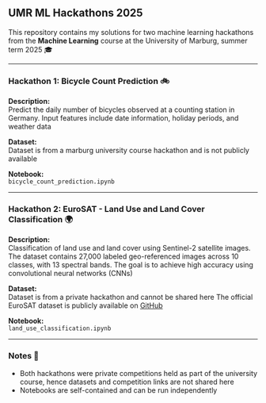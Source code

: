 ## UMR ML Hackathons 2025

This repository contains my solutions for two machine learning hackathons from the **Machine Learning** course at the University of Marburg, summer term 2025 🎓

---

### Hackathon 1: Bicycle Count Prediction 🚲

**Description:**  
Predict the daily number of bicycles observed at a counting station in Germany. Input features include date information, holiday periods, and weather data 

**Dataset:**  
Dataset is from a marburg university course hackathon and is not publicly available

**Notebook:**  
`bicycle_count_prediction.ipynb`

---

### Hackathon 2: EuroSAT - Land Use and Land Cover Classification 🌍

**Description:**  
Classification of land use and land cover using Sentinel-2 satellite images. The dataset contains 27,000 labeled geo-referenced images across 10 classes, with 13 spectral bands. The goal is to achieve high accuracy using convolutional neural networks (CNNs) 

**Dataset:**  
Dataset is from a private hackathon and cannot be shared here
The official EuroSAT dataset is publicly available on [GitHub](https://github.com/phelber/eurosat)

**Notebook:**  
`land_use_classification.ipynb`

---

### Notes 📝

- Both hackathons were private competitions held as part of the university course, hence datasets and competition links are not shared here  
- Notebooks are self-contained and can be run independently
